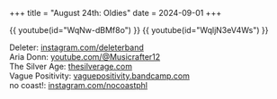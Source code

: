 +++
title = "August 24th: Oldies"
date = 2024-09-01
+++

{{ youtube(id="WqNw-dBMf8o") }}
{{ youtube(id="WqljN3eV4Ws") }}

<!-- more -->

Deleter: [instagram.com/deleterband](https://instagram.com/deleterband)<br>
Aria Donn: [youtube.com/@Musicrafter12](https://youtube.com/@Musicrafter12)<br>
The Silver Age: [thesilverage.com](https://thesilverage.com)<br>
Vague Positivity: [vaguepositivity.bandcamp.com](https://vaguepositivity.bandcamp.com)<br>
no coast!: [instagram.com/nocoastphl](https://instagram.com/nocoastphl)

